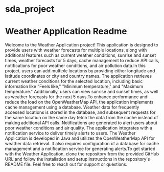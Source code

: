 # sda_project

# Weather Application Readme

Welcome to the Weather Application project! This application is designed to provide users with weather forecasts for multiple locations, along with additional features such as current weather conditions, sunrise and sunset times, weather forecasts for 5 days, cache management to reduce API calls, notifications for poor weather conditions, and air pollution data.In this project, users can add multiple locations by providing either longitude and latitude coordinates or city and country names. The application retrieves current weather conditions for the selected location, including basic information like "Feels like," "Minimum temperature," and "Maximum temperature." Additionally, users can view sunrise and sunset times, as well as weather forecasts for the next 5 days.To enhance performance and reduce the load on the OpenWeatherMap API, the application implements cache management using a database. Weather data for frequently accessed locations is stored in the database, and subsequent requests for the same location on the same day fetch the data from the cache instead of making additional API calls. Notifications are generated to alert users about poor weather conditions and air quality. The application integrates with a notification service to deliver timely alerts to users.
The Weather Application is developed in Java and utilizes the OpenWeatherMap API for weather data retrieval. It also requires configuration of a database for cache management and a notification service for generating alerts.To get started with the Weather Application, clone the repository from the provided GitHub URL and follow the installation and setup instructions in the repository's README file. Feel free to reach out for support or questions.

 

